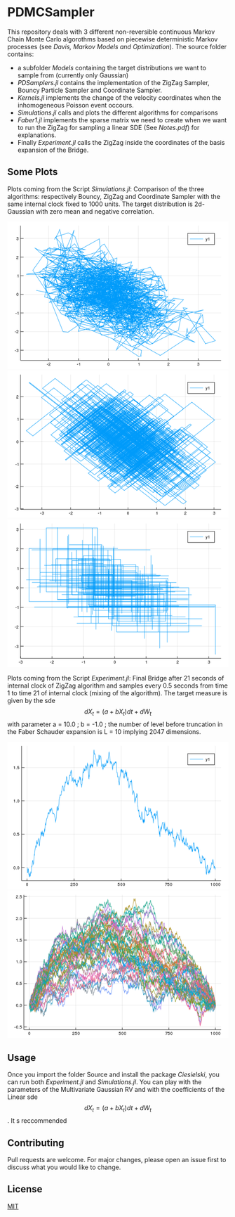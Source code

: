 # PDMCSampler

This repository deals with 3 different non-reversible continuous Markov Chain Monte Carlo algorothms based on piecewise deterministic Markov processes (see *Davis, Markov Models and Optimization*). The source folder contains:
* a subfolder *Models* containing the target distributions we want to sample from (currently only Gaussian)
* *PDSamplers.jl* contains the implementation of the ZigZag Sampler, Bouncy Particle Sampler and Coordinate Sampler.
* *Kernels.jl* implements the change of the velocity coordinates when the inhomogeneous Poisson event occours.
* *Simulations.jl* calls and plots the different algorithms for comparisons  
* *Faber1.jl* implements the sparse matrix we need to create when we want to run the ZigZag for sampling a linear SDE (See *Notes.pdf*) for explanations.
* Finally *Experiment.jl* calls the ZigZag inside the coordinates of the basis expansion of the Bridge.  

## Some Plots
Plots coming from the Script *Simulations.jl*: Comparison of the three algorithms: respectively Bouncy, ZigZag and Coordinate Sampler with the same internal clock fixed to 1000 units. The target distribution is 2d-Gaussian with zero mean and negative correlation.

![Bouncy](/images/ciao.png)
![ZigZag](/images/ZigZag.png)
![Coordinate](/images/Coordinate.png)

Plots coming from the Script *Experiment.jl*: Final Bridge after 21 seconds of internal clock of ZigZag algorithm and samples every 0.5 seconds from time 1 to time 21 of internal clock (mixing of the algorithm). The target measure is given by the sde $$dX_t = (a + bX_t)dt + dW_t$$ with parameter a = 10.0 ; b = -1.0 ; the number of level before truncation in the Faber Schauder expansion is L = 10 implying 2047 dimensions.  

![Coordinate](/images/Bridge.png)
![Coordinate](/images/Mixing.png)

## Usage
Once you import the folder Source and install the package *Ciesielski*, you can run both *Experiment.jl* and *Simulations.jl*. You can play with the parameters of the Multivariate Gaussian RV and with the coefficients of the Linear sde
$$dX_t = (a + bX_t)dt + dW_t$$. It s reccommended

## Contributing
Pull requests are welcome. For major changes, please open an issue first to discuss what you would like to change.


## License
[MIT](https://choosealicense.com/licenses/mit/)
